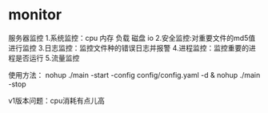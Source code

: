 # monitor
服务器监控
1.系统监控：cpu 内存 负载 磁盘 io
2.安全监控:对重要文件的md5值进行监控
3.日志监控：监控文件种的错误日志并报警
4.进程监控：监控重要的进程是否运行
5.流量监控

使用方法：
nohup ./main -start -config config/config.yaml -d &
nohup ./main -stop
 
v1版本问题：cpu消耗有点儿高
